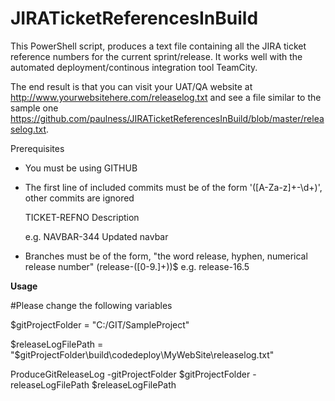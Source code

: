 # JIRATicketReferencesInBuild
This PowerShell script, produces a text file containing all the JIRA ticket reference numbers for the current sprint/release. It works well with the automated deployment/continous integration tool TeamCity.

The end result is that you can visit your UAT/QA website at http://www.yourwebsitehere.com/releaselog.txt and see a file similar to the sample one https://github.com/paulness/JIRATicketReferencesInBuild/blob/master/releaselog.txt.

Prerequisites

- You must be using GITHUB

- The first line of included commits must be of the form '([A-Za-z]+\-\d+)', other commits are ignored

  TICKET-REFNO
  Description

  e.g.
  NAVBAR-344
  Updated navbar

- Branches must be of the form, "the word release, hyphen, numerical release number" (release\-([0-9\.]+))$
  e.g.
  release-16.5

<b>Usage</b>

#Please change the following variables

$gitProjectFolder = "C:/GIT/SampleProject"

$releaseLogFilePath = "$gitProjectFolder\build\codedeploy\MyWebSite\releaselog.txt"

ProduceGitReleaseLog -gitProjectFolder $gitProjectFolder -releaseLogFilePath $releaseLogFilePath
